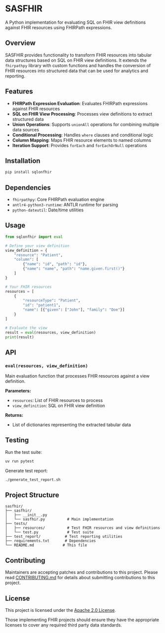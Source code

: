 # SASFHIR

A Python implementation for evaluating SQL on FHIR view definitions against FHIR resources using FHIRPath expressions.

## Overview

SASFHIR provides functionality to transform FHIR resources into tabular data structures based on SQL on FHIR view definitions. It extends the `fhirpathpy` library with custom functions and handles the conversion of FHIR resources into structured data that can be used for analytics and reporting.

## Features

- **FHIRPath Expression Evaluation**: Evaluates FHIRPath expressions against FHIR resources
- **SQL on FHIR View Processing**: Processes view definitions to extract structured data
- **Union Operations**: Supports `unionAll` operations for combining multiple data sources
- **Conditional Processing**: Handles `where` clauses and conditional logic
- **Column Mapping**: Maps FHIR resource elements to named columns
- **Iteration Support**: Provides `forEach` and `forEachOrNull` operations

## Installation

```bash
pip install sqlonfhir
```

## Dependencies

- `fhirpathpy`: Core FHIRPath evaluation engine
- `antlr4-python3-runtime`: ANTLR runtime for parsing
- `python-dateutil`: Date/time utilities

## Usage

```python
from sqlonfhir import eval

# Define your view definition
view_definition = {
    "resource": "Patient",
    "column": [
        {"name": "id", "path": "id"},
        {"name": "name", "path": "name.given.first()"}
    ]
}

# Your FHIR resources
resources = [
    {
        "resourceType": "Patient",
        "id": "patient1",
        "name": [{"given": ["John"], "family": "Doe"}]
    }
]

# Evaluate the view
result = eval(resources, view_definition)
print(result)
```

## API

### `eval(resources, view_definition)`
Main evaluation function that processes FHIR resources against a view definition.

**Parameters:**
- `resources`: List of FHIR resources to process
- `view_definition`: SQL on FHIR view definition

**Returns:**
- List of dictionaries representing the extracted tabular data

## Testing

Run the test suite:
```bash
uv run pytest
```

Generate test report:
```bash
./generate_test_report.sh
```

## Project Structure

```
sasfhir/
├── sasfhir/
│   ├── __init__.py
│   └── sasfhir.py          # Main implementation
├── tests/
│   ├── resources/          # Test FHIR resources and view definitions
│   └── test.py             # Test suite
├── test_report/           # Test reporting utilities
├── requirements.txt       # Dependencies
└── README.md             # This file
```

## Contributing

Maintainers are accepting patches and contributions to this project.
Please read [CONTRIBUTING.md](CONTRIBUTING.md) for details about submitting contributions to this project.

## License

This project is licensed under the [Apache 2.0 License](LICENSE).

Those implementing FHIR projects should ensure they have the appropriate licenses to cover any required third party data standards.
